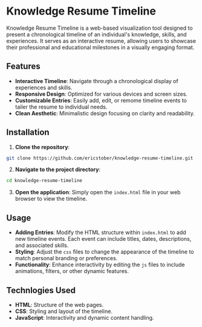 # Knowledge Resume Timeline

Knowledge Resume Timeline is a web-based visualization tool designed to present a chronological timeline of an individual's knowledge, skills, and experiences. It serves as an interactive resume, allowing users to showcase their professional and educational milestones in a visually engaging format.

## Features

- **Interactive Timeline**: Navigate through a chronological display of experiences and skills.
- **Responsive Design**: Optimized for various devices and screen sizes.
- **Customizable Entries**: Easily add, edit, or remome timeline events to tailer the resume to individual needs.
- **Clean Aesthetic**: Minimalistic design focusing on clarity and readability.

## Installation

1. **Clone the repository**:

```bash
git clone https://github.com/ericstober/knowledge-resume-timeline.git
```

2. **Navigate to the project directory**:

```bash
cd knowledge-resume-timeline
```

3. **Open the application**:
   Simply open the `index.html` file in your web browser to view the timeline.

## Usage

- **Adding Entries**: Modify the HTML structure within `index.html` to add new timeline events. Each event can include titles, dates, descriptions, and associated skills.
- **Styling**: Adjust the `css` files to change the appearance of the timeline to match personal branding or preferences.
- **Functionality**: Enhance interactivity by editing the `js` files to include animations, filters, or other dynamic features.

## Technlogies Used

- **HTML**: Structure of the web pages.
- **CSS**: Styling and layout of the timeline.
- **JavaScript**: Interactivity and dynamic content handling.
